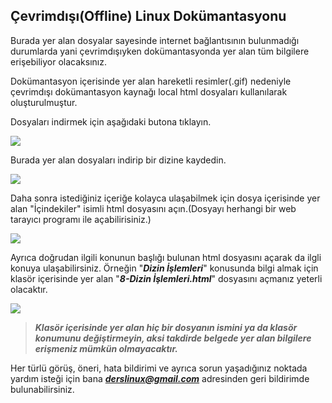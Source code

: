 
﻿Çevrimdışı(Offline) Linux Dokümantasyonu
-
Burada yer alan dosyalar sayesinde internet bağlantısının bulunmadığı durumlarda yani çevrimdışıyken dokümantasyonda yer alan tüm bilgilere erişebiliyor olacaksınız.

Dokümantasyon içerisinde yer alan hareketli resimler(.gif) nedeniyle çevrimdışı dokümantasyon kaynağı local html dosyaları kullanılarak oluşturulmuştur. 

Dosyaları indirmek için aşağıdaki butona tıklayın.

<a href="https://mega.nz/#F!Ag5wha7C!pgvAL3jwWpgRBSNs2M8uUQ" target="_blank">
<img src="https://raw.githubusercontent.com/taylanbildik/Linux_Dersleri/master/img/Ana%20Sayfa/button.png">
</a>

Burada yer alan dosyaları indirip bir dizine kaydedin.

<p>
  <img src="https://raw.githubusercontent.com/taylanbildik/Linux_Dersleri/master/%C3%87evrimd%C4%B1%C5%9F%C4%B1%20Linux%20Dok%C3%BCmantasyonu/img/Ana%20Sayfa/1.png">
</p>

Daha sonra istediğiniz içeriğe kolayca ulaşabilmek için dosya içerisinde yer alan "İçindekiler" isimli html dosyasını açın.(Dosyayı herhangi bir web tarayıcı programı ile açabilirisiniz.)
<p>
  <img src="https://raw.githubusercontent.com/taylanbildik/Linux_Dersleri/master/%C3%87evrimd%C4%B1%C5%9F%C4%B1%20Linux%20Dok%C3%BCmantasyonu/img/Ana%20Sayfa/local.gif">
</p>

Ayrıca doğrudan ilgili konunun başlığı bulunan html dosyasını açarak da ilgli konuya ulaşabilirsiniz. 
Örneğin "***Dizin İşlemleri***" konusunda bilgi almak için klasör içerisinde yer alan "***8-Dizin İşlemleri.html***" dosyasını açmanız yeterli olacaktır.
<p>
  <img src="https://raw.githubusercontent.com/taylanbildik/Linux_Dersleri/master/%C3%87evrimd%C4%B1%C5%9F%C4%B1%20Linux%20Dok%C3%BCmantasyonu/img/Ana%20Sayfa/2.png">
</p>

> ***Klasör içerisinde yer alan hiç bir dosyanın ismini ya da klasör konumunu değiştirmeyin, aksi takdirde belgede yer alan bilgilere erişmeniz mümkün olmayacaktır.***

Her türlü görüş, öneri, hata bildirimi ve ayrıca sorun yaşadığınız noktada yardım isteği için bana ***derslinux@gmail.com*** adresinden geri bildirimde bulunabilirsiniz.
